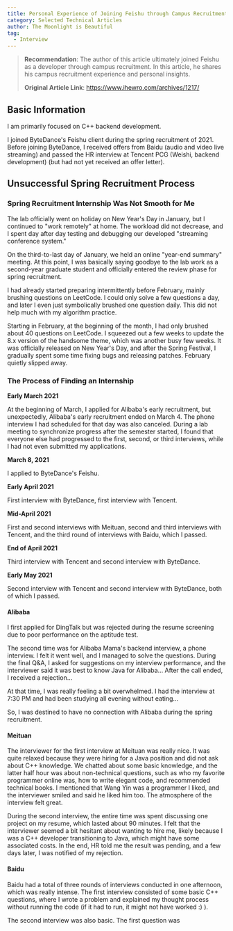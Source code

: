 ```yaml
---
title: Personal Experience of Joining Feishu through Campus Recruitment
category: Selected Technical Articles
author: The Moonlight is Beautiful
tag:
  - Interview
---
```


> **Recommendation**: The author of this article ultimately joined Feishu as a developer through campus recruitment. In this article, he shares his campus recruitment experience and personal insights.
>
> **Original Article Link**: <https://www.ihewro.com/archives/1217/>

## Basic Information

I am primarily focused on C++ backend development.

I joined ByteDance's Feishu client during the spring recruitment of 2021. Before joining ByteDance, I received offers from Baidu (audio and video live streaming) and passed the HR interview at Tencent PCG (Weishi, backend development) (but had not yet received an offer letter).

## Unsuccessful Spring Recruitment Process

### Spring Recruitment Internship Was Not Smooth for Me

The lab officially went on holiday on New Year's Day in January, but I continued to "work remotely" at home. The workload did not decrease, and I spent day after day testing and debugging our developed "streaming conference system."

On the third-to-last day of January, we held an online "year-end summary" meeting. At this point, I was basically saying goodbye to the lab work as a second-year graduate student and officially entered the review phase for spring recruitment.

I had already started preparing intermittently before February, mainly brushing questions on LeetCode. I could only solve a few questions a day, and later I even just symbolically brushed one question daily. This did not help much with my algorithm practice.

Starting in February, at the beginning of the month, I had only brushed about 40 questions on LeetCode. I squeezed out a few weeks to update the 8.x version of the handsome theme, which was another busy few weeks. It was officially released on New Year's Day, and after the Spring Festival, I gradually spent some time fixing bugs and releasing patches. February quietly slipped away.

### The Process of Finding an Internship

**Early March 2021**

At the beginning of March, I applied for Alibaba's early recruitment, but unexpectedly, Alibaba's early recruitment ended on March 4. The phone interview I had scheduled for that day was also canceled. During a lab meeting to synchronize progress after the semester started, I found that everyone else had progressed to the first, second, or third interviews, while I had not even submitted my applications.

**March 8, 2021**

I applied to ByteDance's Feishu.

**Early April 2021**

First interview with ByteDance, first interview with Tencent.

**Mid-April 2021**

First and second interviews with Meituan, second and third interviews with Tencent, and the third round of interviews with Baidu, which I passed.

**End of April 2021**

Third interview with Tencent and second interview with ByteDance.

**Early May 2021**

Second interview with Tencent and second interview with ByteDance, both of which I passed.

#### Alibaba

I first applied for DingTalk but was rejected during the resume screening due to poor performance on the aptitude test.

The second time was for Alibaba Mama's backend interview, a phone interview. I felt it went well, and I managed to solve the questions. During the final Q&A, I asked for suggestions on my interview performance, and the interviewer said it was best to know Java for Alibaba... After the call ended, I received a rejection...

At that time, I was really feeling a bit overwhelmed. I had the interview at 7:30 PM and had been studying all evening without eating...

So, I was destined to have no connection with Alibaba during the spring recruitment.

#### Meituan

The interviewer for the first interview at Meituan was really nice. It was quite relaxed because they were hiring for a Java position and did not ask about C++ knowledge. We chatted about some basic knowledge, and the latter half hour was about non-technical questions, such as who my favorite programmer online was, how to write elegant code, and recommended technical books. I mentioned that Wang Yin was a programmer I liked, and the interviewer smiled and said he liked him too. The atmosphere of the interview felt great.

During the second interview, the entire time was spent discussing one project on my resume, which lasted about 90 minutes. I felt that the interviewer seemed a bit hesitant about wanting to hire me, likely because I was a C++ developer transitioning to Java, which might have some associated costs. In the end, HR told me the result was pending, and a few days later, I was notified of my rejection.

#### Baidu

Baidu had a total of three rounds of interviews conducted in one afternoon, which was really intense. The first interview consisted of some basic C++ questions, where I wrote a problem and explained my thought process without running the code (if it had to run, it might not have worked :) ).

The second interview was also basic. The first question was

